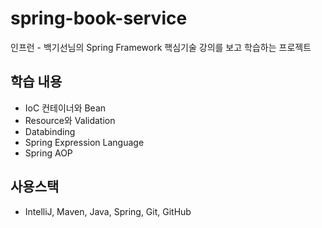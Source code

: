 # spring-book-service
인프런 - 백기선님의 Spring Framework 핵심기술 강의를 보고 학습하는 프로젝트  

## 학습 내용
* IoC 컨테이너와 Bean
* Resource와 Validation
* Databinding
* Spring Expression Language
* Spring AOP

## 사용스택  
* IntelliJ, Maven, Java, Spring, Git, GitHub  
